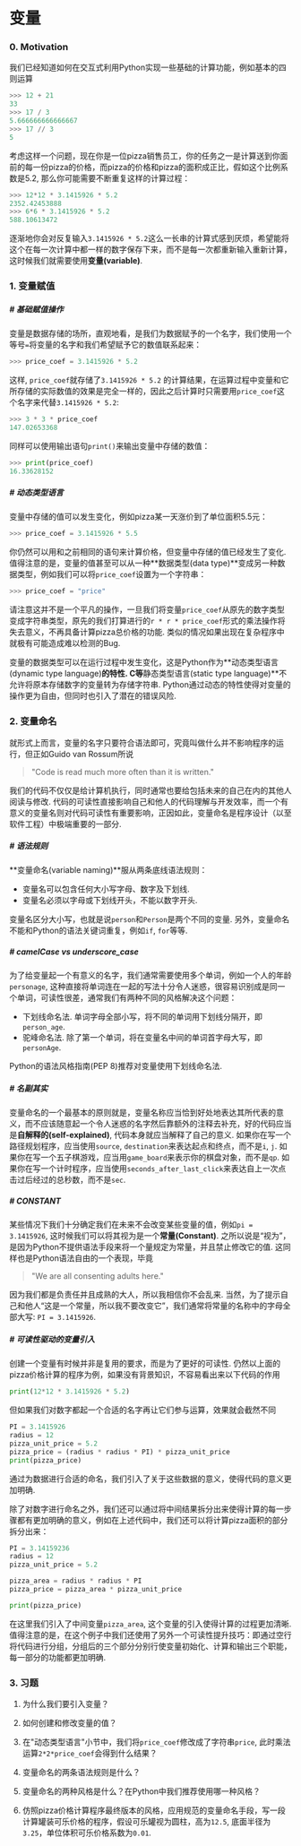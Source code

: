 # 变量

### 0. Motivation

我们已经知道如何在交互式利用Python实现一些基础的计算功能，例如基本的四则运算

```python
>>> 12 + 21
33
>>> 17 / 3
5.666666666666667
>>> 17 // 3
5
```

考虑这样一个问题，现在你是一位pizza销售员工，你的任务之一是计算送到你面前的每一份pizza的价格，而pizza的价格和pizza的面积成正比，假如这个比例系数是5.2, 那么你可能需要不断重复这样的计算过程：

```python
>>> 12*12 * 3.1415926 * 5.2
2352.42453888
>>> 6*6 * 3.1415926 * 5.2
588.10613472
```

逐渐地你会对反复输入`3.1415926 * 5.2`这么一长串的计算式感到厌烦，希望能将这个在每一次计算中都一样的数字保存下来，而不是每一次都重新输入重新计算，这时候我们就需要使用**变量(variable)**.







### 1. 变量赋值

##### # 基础赋值操作

变量是数据存储的场所，直观地看，是我们为数据赋予的一个名字，我们使用一个等号`=`将变量的名字和我们希望赋予它的数值联系起来：

```python
>>> price_coef = 3.1415926 * 5.2
```

这样, `price_coef`就存储了`3.1415926 * 5.2` 的计算结果，在运算过程中变量和它所存储的实际数值的效果是完全一样的，因此之后计算时只需要用`price_coef`这个名字来代替`3.1415926 * 5.2`:

```python
>>> 3 * 3 * price_coef
147.02653368
```

同样可以使用输出语句`print()`来输出变量中存储的数值：

```python
>>> print(price_coef)
16.33628152
```



##### # 动态类型语言

变量中存储的值可以发生变化，例如pizza某一天涨价到了单位面积5.5元：

 ```python
>>> price_coef = 3.1415926 * 5.5
 ```

你仍然可以用和之前相同的语句来计算价格，但变量中存储的值已经发生了变化. 值得注意的是，变量的值甚至可以从一种**数据类型(data type)**变成另一种数据类型，例如我们可以将`price_coef`设置为一个字符串：

```python
>>> price_coef = "price"
```

请注意这并不是一个平凡的操作，一旦我们将变量`price_coef`从原先的数字类型变成字符串类型，原先的我们打算进行的`r * r * price_coef`形式的乘法操作将失去意义，不再具备计算pizza总价格的功能. 类似的情况如果出现在复杂程序中就极有可能造成难以检测的Bug.

变量的数据类型可以在运行过程中发生变化，这是Python作为**动态类型语言(dynamic type language)**的特性. C等**静态类型语言(static type language)**不允许将原本存储数字的变量转为存储字符串. Python通过动态的特性使得对变量的操作更为自由，但同时也引入了潜在的错误风险.







### 2. 变量命名

就形式上而言，变量的名字只要符合语法即可，究竟叫做什么并不影响程序的运行，但正如Guido van Rossum所说

> "Code is read much more often than it is written."

我们的代码不仅仅是给计算机执行，同时通常也要给包括未来的自己在内的其他人阅读与修改. 代码的可读性直接影响自己和他人的代码理解与开发效率，而一个有意义的变量名则对代码可读性有重要影响，正因如此，变量命名是程序设计（以至软件工程）中极端重要的一部分.



##### # 语法规则

**变量命名(variable naming)**服从两条底线语法规则：

- 变量名可以包含任何大小写字母、数字及下划线.
- 变量名必须以字母或下划线开头，不能以数字开头.

变量名区分大小写，也就是说`person`和`Person`是两个不同的变量. 另外，变量命名不能和Python的语法关键词重复，例如`if`, `for`等等.



##### # camelCase vs underscore_case

为了给变量起一个有意义的名字，我们通常需要使用多个单词，例如一个人的年龄`personage`, 这种直接将单词连在一起的写法十分令人迷惑，很容易识别成是同一个单词，可读性很差，通常我们有两种不同的风格解决这个问题：

- 下划线命名法. 单词字母全部小写，将不同的单词用下划线分隔开，即`person_age`.
- 驼峰命名法. 除了第一个单词，将在变量名中间的单词首字母大写，即`personAge`.

Python的语法风格指南(PEP 8)推荐对变量使用下划线命名法.



##### # 名副其实

变量命名的一个最基本的原则就是，变量名称应当恰到好处地表达其所代表的意义，而不应该随意起一个令人迷惑的名字然后靠额外的注释去补充，好的代码应当是**自解释的(self-explained)**, 代码本身就应当解释了自己的意义. 如果你在写一个路径规划程序，应当使用`source`, `destination`来表达起点和终点，而不是`i`, `j`. 如果你在写一个五子棋游戏，应当用`game_board`来表示你的棋盘对象，而不是`qp`. 如果你在写一个计时程序，应当使用`seconds_after_last_click`来表达自上一次点击过后经过的总秒数，而不是`sec`.



##### # CONSTANT

某些情况下我们十分确定我们在未来不会改变某些变量的值，例如`pi = 3.1415926`, 这时候我们可以将其视为是一个**常量(Constant)**. 之所以说是“视为”，是因为Python不提供语法手段来将一个量规定为常量，并且禁止修改它的值. 这同样也是Python语法自由的一个表现，毕竟

> "We are all consenting adults here."

因为我们都是负责任并且成熟的大人，所以我相信你不会乱来. 当然，为了提示自己和他人“这是一个常量，所以我不要改变它”，我们通常将常量的名称中的字母全部大写: `PI = 3.1415926`.



##### # 可读性驱动的变量引入

创建一个变量有时候并非是复用的要求，而是为了更好的可读性. 仍然以上面的pizza价格计算的程序为例，如果没有背景知识，不容易看出来以下代码的作用

```python
print(12*12 * 3.1415926 * 5.2)
```

但如果我们对数字都起一个合适的名字再让它们参与运算，效果就会截然不同

```python
PI = 3.1415926
radius = 12
pizza_unit_price = 5.2
pizza_price = (radius * radius * PI) * pizza_unit_price
print(pizza_price)
```

通过为数据进行合适的命名，我们引入了关于这些数据的意义，使得代码的意义更加明确.

除了对数字进行命名之外，我们还可以通过将中间结果拆分出来使得计算的每一步骤都有更加明确的意义，例如在上述代码中，我们还可以将计算pizza面积的部分拆分出来：

```python
PI = 3.14159236
radius = 12
pizza_unit_price = 5.2

pizza_area = radius * radius * PI
pizza_price = pizza_area * pizza_unit_price

print(pizza_price)
```

在这里我们引入了中间变量`pizza_area`, 这个变量的引入使得计算的过程更加清晰. 值得注意的是，在这个例子中我们还使用了另外一个可读性提升技巧：即通过空行将代码进行分组，分组后的三个部分分别行使变量初始化、计算和输出三个职能，每一部分的功能都更加明确.







### 3. 习题

1. 为什么我们要引入变量？

2. 如何创建和修改变量的值？

3. 在"动态类型语言"小节中，我们将`price_coef`修改成了字符串`price`, 此时乘法运算`2*2*price_coef`会得到什么结果？

4. 变量命名的两条语法规则是什么？

5. 变量命名的两种风格是什么？在Python中我们推荐使用哪一种风格？

6. 仿照pizza价格计算程序最终版本的风格，应用规范的变量命名手段，写一段计算罐装可乐价格的程序，假设可乐罐视为圆柱，高为`12.5`, 底面半径为`3.25`，单位体积可乐价格系数为`0.01`.

